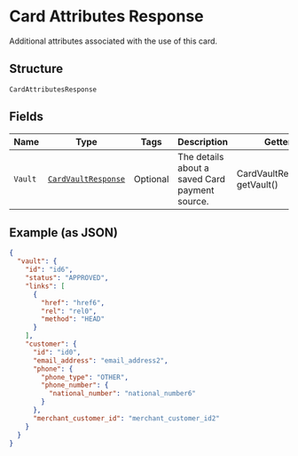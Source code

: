 
# Card Attributes Response

Additional attributes associated with the use of this card.

## Structure

`CardAttributesResponse`

## Fields

| Name | Type | Tags | Description | Getter | Setter |
|  --- | --- | --- | --- | --- | --- |
| `Vault` | [`CardVaultResponse`](../../doc/models/card-vault-response.md) | Optional | The details about a saved Card payment source. | CardVaultResponse getVault() | setVault(CardVaultResponse vault) |

## Example (as JSON)

```json
{
  "vault": {
    "id": "id6",
    "status": "APPROVED",
    "links": [
      {
        "href": "href6",
        "rel": "rel0",
        "method": "HEAD"
      }
    ],
    "customer": {
      "id": "id0",
      "email_address": "email_address2",
      "phone": {
        "phone_type": "OTHER",
        "phone_number": {
          "national_number": "national_number6"
        }
      },
      "merchant_customer_id": "merchant_customer_id2"
    }
  }
}
```

